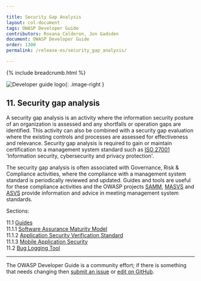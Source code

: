 ```yaml
---

title: Security Gap Analysis
layout: col-document
tags: OWASP Developer Guide
contributors: Roxana Calderon, Jon Gadsden
document: OWASP Developer Guide
order: 1300
permalink: /release-es/security_gap_analysis/

---
```


{% include breadcrumb.html %}

<style type="text/css">
.image-right {
  height: 180px;
  display: block;
  margin-left: auto;
  margin-right: auto;
  float: right;
}
</style>

![Developer guide logo](../../assets/images/dg_logo.png "OWASP Developer Guide"){: .image-right }

## 11. Security gap analysis

A security gap analysis is an activity where the information security posture of an organization is assessed
and any shortfalls or operation gaps are identified.
This activity can also be combined with a security gap evaluation where the existing controls and processes
are assessed for effectiveness and relevance.
Security gap analysis is required to gain or maintain certification to a management system standard
such as [ISO 27001][iso27001] 'Information security, cybersecurity and privacy protection'.

The security gap analysis is often associated with Governance, Risk & Compliance activities,
where the compliance with a management system standard is periodically reviewed and updated.
Guides and tools are useful for these compliance activities and the OWASP projects [SAMM][samm],
[MASVS][masvs] and [ASVS][asvs] provide information and advice in meeting management system standards.

Sections:

11.1 [Guides](01-guides/toc.md)  
11.1.1 [Software Assurance Maturity Model](01-guides/01-samm.md)  
11.1.2 [Application Security Verification Standard](01-guides/02-asvs.md)  
11.1.3 [Mobile Application Security](01-guides/03-mas.md)  
11.2 [Bug Logging Tool](02-blt.md)  

----

The OWASP Developer Guide is a community effort; if there is something that needs changing
then [submit an issue][issue1300] or [edit on GitHub][edit1300].

[asvs]: https://owasp.org/www-project-application-security-verification-standard/
[edit1300]: https://github.com/OWASP/www-project-developer-guide/blob/main/draft/13-security-gap-analysis/toc.md
[iso27001]: https://www.iso.org/standard/82875.html
[issue1300]: https://github.com/OWASP/www-project-developer-guide/issues/new?labels=enhancement&template=request.md&title=Update:%2013-security-gap-analysis/00-toc
[masvs]: https://mas.owasp.org/MASVS/
[samm]: https://owaspsamm.org/about/

